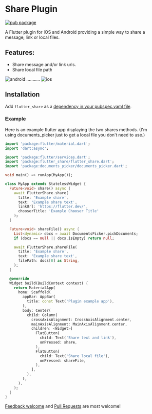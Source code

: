 # Share Plugin

[![pub package](https://img.shields.io/pub/v/flutter_share.svg)](https://pub.dartlang.org/packages/flutter_share)

A Flutter plugin for IOS and Android providing a simple way to share a message, link or local files.

## Features:

* Share message and/or link urls.
* Share local file path

![android](assets/gifs/flutter_share_android.gif) ........... ![ios](assets/gifs/flutter_share_ios.gif)

## Installation

Add `flutter_share` as a [dependency in your pubspec.yaml file](https://flutter.io/using-packages/).

### Example

Here is an example flutter app displaying the two shares methods. (I'm using documents_picker just to get a local file you don't need to use.)

```dart
import 'package:flutter/material.dart';
import 'dart:async';

import 'package:flutter/services.dart';
import 'package:flutter_share/flutter_share.dart';
import 'package:documents_picker/documents_picker.dart';

void main() => runApp(MyApp());

class MyApp extends StatelessWidget {
  Future<void> share() async {
    await FlutterShare.share(
      title: 'Example share',
      text: 'Example share text',
      linkUrl: 'https://flutter.dev/',
      chooserTitle: 'Example Chooser Title'
    );
  }

  Future<void> shareFile() async {
    List<dynamic> docs = await DocumentsPicker.pickDocuments;
    if (docs == null || docs.isEmpty) return null;

    await FlutterShare.shareFile(
      title: 'Example share',
      text: 'Example share text',
      filePath: docs[0] as String,
    );
  }

  @override
  Widget build(BuildContext context) {
    return MaterialApp(
      home: Scaffold(
        appBar: AppBar(
          title: const Text('Plugin example app'),
        ),
        body: Center(
          child: Column(
            crossAxisAlignment: CrossAxisAlignment.center,
            mainAxisAlignment: MainAxisAlignment.center,
            children: <Widget>[
              FlatButton(
                child: Text('Share text and link'),
                onPressed: share,
              ),
              FlatButton(
                child: Text('Share local file'),
                onPressed: shareFile,
              ),
            ],
          ),
        ),
      ),
    );
  }
}
```

[Feedback welcome](https://github.com/lubritto/flutter_share/issues) and
[Pull Requests](https://github.com/lubritto/flutter_share/pulls) are most welcome!
